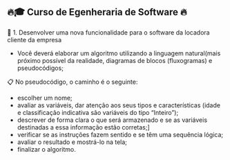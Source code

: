  ## 🔥🎓 Curso de Egenheraria de Software 🔥 ## 

📌 1. Desenvolver uma nova funcionalidade para o software da locadora cliente da empresa
- Você deverá elaborar um algoritmo utilizando a linguagem natural(mais próximo possível da realidade, diagramas de blocos (fluxogramas) e pseudocódigos;

📋 No pseudocódigo, o caminho é o seguinte:

- escolher um nome; 
- avaliar as variáveis, dar atenção aos seus tipos e características (idade e classificação indicativa são variáveis do tipo “Inteiro”); 
- descrever de forma clara o que será armazenado e se as variáveis destinadas a essa informação estão corretas;]
- verificar se as instruções fazem sentido e se têm uma sequência lógica;
- avaliar o resultado e mostrá-lo na tela;
- finalizar o algoritmo.

